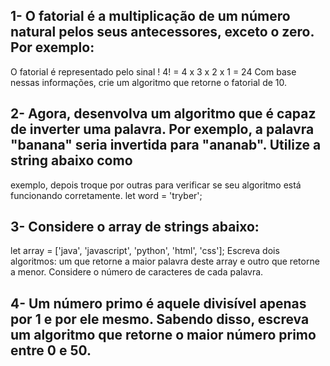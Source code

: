 ## 1- O fatorial é a multiplicação de um número natural pelos seus antecessores, exceto o zero. Por exemplo:
O fatorial é representado pelo sinal !
4! = 4 x 3 x 2 x 1 = 24
Com base nessas informações, crie um algoritmo que retorne o fatorial de 10.

## 2- Agora, desenvolva um algoritmo que é capaz de inverter uma palavra. Por exemplo, a palavra "banana" seria invertida para "ananab". Utilize a string abaixo como 
exemplo, depois troque por outras para verificar se seu algoritmo está funcionando corretamente.
let word = 'tryber';

## 3- Considere o array de strings abaixo:
let array = ['java', 'javascript', 'python', 'html', 'css'];
Escreva dois algoritmos: um que retorne a maior palavra deste array e outro que retorne a menor. Considere o número de caracteres de cada palavra.

## 4- Um número primo é aquele divisível apenas por 1 e por ele mesmo. Sabendo disso, escreva um algoritmo que retorne o maior número primo entre 0 e 50.
